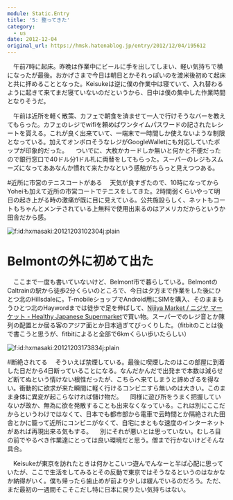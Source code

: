 ```yaml
---
module: Static.Entry
title: '5: 整ってきた'
category:
  - us
date: 2012-12-04
original_url: https://hmsk.hatenablog.jp/entry/2012/12/04/195612
---
```


　午前7時に起床。昨晩は作業中にビールに手を出してしまい、軽い気持ちで横になったが最後。おかげさまで今日は朝日とかそれっぽいのを渡米後初めて起床と共に拝めることとなった。Keisukeは逆に僕の作業中は寝ていて、入れ替わるように起きて来てまだ寝ていないのだというから、日中は僕の集中した作業時間となりそうだ。

　午前は近所を軽く散策、カフェで朝食を済ませて一人で行けそうなバーを教えてもらった。カフェのレジでwifiを頼めばワンタイムパスワードの記されたレシートを貰える。これが良く出来ていて、一端末で一時間しか使えないような制限となっている。加えてオンボロそうなレジがGoogleWalletにも対応していたポップが印象的だった。
　ついでに、大枚かカードしか無いと何かと不便だったので銀行窓口で40ドル分1ドル札に両替をしてもらった。スーパーのレジもスムーズになってああなんか慣れて来たかなという感触がちらっと見えつつある。

#近所に市営のテニスコートがある
　天気が良すぎたので、10時になってからYoheiも加えて近所の市営コートでテニスをしてきた。2時間弱くらいやって明日の起き上がる時の激痛が既に目に見えている。公共施設らしく、ネットもコートもちゃんとメンテされている上無料で使用出来るのはアメリカだからというか田舎だから感。

<p><span itemscope itemtype="http://schema.org/Photograph"><img src="http://cdn-ak.f.st-hatena.com/images/fotolife/h/hxmasaki/20121203/20121203102304.jpg" alt="f:id:hxmasaki:20121203102304j:plain" title="f:id:hxmasaki:20121203102304j:plain" class="hatena-fotolife" itemprop="image"></span></p>

# Belmontの外に初めて出た
　ここまで一度も書いていないけど、Belmont市で暮らしている。BelmontのCaltrainの駅から徒歩2分くらいのところで、今日は夕方まで作業をした後にひとつ北のHillsdaleに。T-mobileショップでAndroid用にSIMを購入、そのままもうひとつ北のHaywordまでは徒歩で足を伸ばして、[Nijiya Market / ニジヤ マーケット - Healthy Japanese Supermarket](http://www.nijiya.com/)で買い物。スーパーでのレジ音とか陳列の配置とか居る客のアジア面とか日本過ぎてびっくりした。（fitbitのことは後で書こうと思うが、fitbitによると全部で6kmくらい歩いたらしい）

<p><span itemscope itemtype="http://schema.org/Photograph"><img src="http://cdn-ak.f.st-hatena.com/images/fotolife/h/hxmasaki/20121203/20121203173834.jpg" alt="f:id:hxmasaki:20121203173834j:plain" title="f:id:hxmasaki:20121203173834j:plain" class="hatena-fotolife" itemprop="image"></span></p>


#断絶されてる
　そういえば禁煙している。最後に喫煙したのはこの部屋に到着した日だから4日断っていることになる。なんだかんだで出発まで本数は減らせど断てぬという情けない根性だったが、こちらへ来てしまうと諦めざるを得ない。衝動的に欲求が来た瞬間に軽く行けるコンビニすら無いのは大きい。このまま身体に異変が起こらなければ儲け物だ。
　同様に遊び所をうまく把握していないが故か、無為に欲を発散することも出来なくなっている。これは別にここだからというわけではなくて、日本でも都市部から電車で云時間とか隔絶された田舎とかに籠って近所にコンビニがなくて、自宅にまともな速度のインターネットがあれば再現出来る気もする。
　別にそれが悪いとは思っていない。むしろ目の前でやるべき作業達にとっては良い環境だと思う。僧まで行かないけどそんな具合。

　Keisukeが東京を訪れたときは何かとこいつ遊んでんなーと半ば心配に思っていたが、ここで生活をしてみるとその反動で東京ではそうなるというのはなかなか納得がいく。僕も帰ったら歯止めが前より少しは緩んでいるのだろう。ただ、まだ最初の一週間そこそこだし特に日本に戻りたい気持ちはない。
